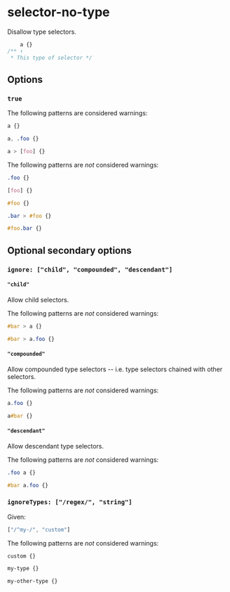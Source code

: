 # selector-no-type

Disallow type selectors.

```css
    a {}
/** ↑
 * This type of selector */
```

## Options

### `true`

The following patterns are considered warnings:

```css
a {}
```

```css
a, .foo {}
```

```css
a > [foo] {}
```

The following patterns are *not* considered warnings:

```css
.foo {}
```

```css
[foo] {}
```

```css
#foo {}
```

```css
.bar > #foo {}
```

```css
#foo.bar {}
```

## Optional secondary options

### `ignore: ["child", "compounded", "descendant"]`

#### `"child"`

Allow child selectors.

The following patterns are *not* considered warnings:

```css
#bar > a {}
```

```css
#bar > a.foo {}
```

#### `"compounded"`

Allow compounded type selectors -- i.e. type selectors chained with other selectors.

The following patterns are *not* considered warnings:

```css
a.foo {}
```

```css
a#bar {}
```

#### `"descendant"`

Allow descendant type selectors.

The following patterns are *not* considered warnings:

```css
.foo a {}
```

```css
#bar a.foo {}
```

### `ignoreTypes: ["/regex/", "string"]`

Given:

```js
["/^my-/", "custom"]
```

The following patterns are *not* considered warnings:

```css
custom {}
```

```css
my-type {}
```

```css
my-other-type {}
```
